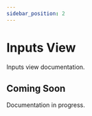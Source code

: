 ```yaml
---
sidebar_position: 2
---
```


# Inputs View

Inputs view documentation.

## Coming Soon

Documentation in progress.
